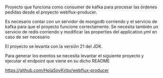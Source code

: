 Proyecto que funciona como consumer de kafka para procesar las órdenes pedidas desde el proyecto webflux-producer.

Es necesario contar con un servidor de mongodb corriendo y el servicio de kafka para que el proyecto funcione correctamente.
Se necesita también un servicio de redis corriendo y modificar las properties del application.yml en caso de ser necesario

El proyecto se levanta con la versión 21 del JDK.

Para generar los eventos se necesita levantar el siguiente proyecto y ejecutar el endpoint que viene en su dicho README

https://github.com/HolaSoyKirby/webflux-producer